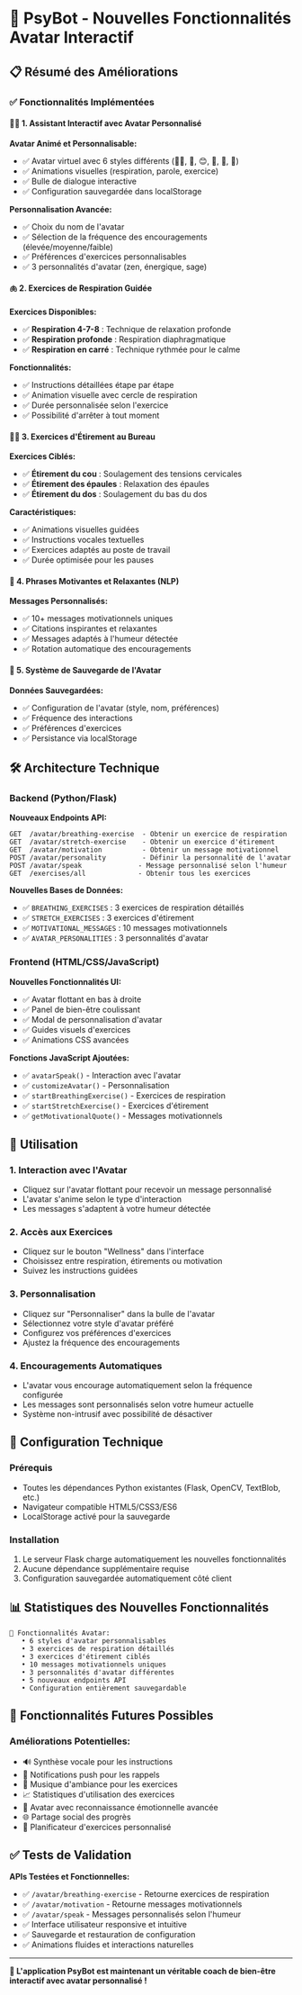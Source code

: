 # 🧩 PsyBot - Nouvelles Fonctionnalités Avatar Interactif

## 📋 Résumé des Améliorations

### ✅ Fonctionnalités Implémentées

#### 🧘‍♀️ 1. Assistant Interactif avec Avatar Personnalisé

**Avatar Animé et Personnalisable:**
- ✅ Avatar virtuel avec 6 styles différents (🧘‍♀️, 🤖, 😊, 🌟, 🦋, 🌈)
- ✅ Animations visuelles (respiration, parole, exercice)
- ✅ Bulle de dialogue interactive
- ✅ Configuration sauvegardée dans localStorage

**Personnalisation Avancée:**
- ✅ Choix du nom de l'avatar
- ✅ Sélection de la fréquence des encouragements (élevée/moyenne/faible)
- ✅ Préférences d'exercices personnalisables
- ✅ 3 personnalités d'avatar (zen, énergique, sage)

#### 🫁 2. Exercices de Respiration Guidée

**Exercices Disponibles:**
- ✅ **Respiration 4-7-8** : Technique de relaxation profonde
- ✅ **Respiration profonde** : Respiration diaphragmatique
- ✅ **Respiration en carré** : Technique rythmée pour le calme

**Fonctionnalités:**
- ✅ Instructions détaillées étape par étape
- ✅ Animation visuelle avec cercle de respiration
- ✅ Durée personnalisée selon l'exercice
- ✅ Possibilité d'arrêter à tout moment

#### 🤸‍♀️ 3. Exercices d'Étirement au Bureau

**Exercices Ciblés:**
- ✅ **Étirement du cou** : Soulagement des tensions cervicales
- ✅ **Étirement des épaules** : Relaxation des épaules
- ✅ **Étirement du dos** : Soulagement du bas du dos

**Caractéristiques:**
- ✅ Animations visuelles guidées
- ✅ Instructions vocales textuelles
- ✅ Exercices adaptés au poste de travail
- ✅ Durée optimisée pour les pauses

#### 💬 4. Phrases Motivantes et Relaxantes (NLP)

**Messages Personnalisés:**
- ✅ 10+ messages motivationnels uniques
- ✅ Citations inspirantes et relaxantes
- ✅ Messages adaptés à l'humeur détectée
- ✅ Rotation automatique des encouragements

#### 💾 5. Système de Sauvegarde de l'Avatar

**Données Sauvegardées:**
- ✅ Configuration de l'avatar (style, nom, préférences)
- ✅ Fréquence des interactions
- ✅ Préférences d'exercices
- ✅ Persistance via localStorage

## 🛠️ Architecture Technique

### Backend (Python/Flask)

**Nouveaux Endpoints API:**
```
GET  /avatar/breathing-exercise  - Obtenir un exercice de respiration
GET  /avatar/stretch-exercise    - Obtenir un exercice d'étirement
GET  /avatar/motivation          - Obtenir un message motivationnel
POST /avatar/personality         - Définir la personnalité de l'avatar
POST /avatar/speak              - Message personnalisé selon l'humeur
GET  /exercises/all             - Obtenir tous les exercices
```

**Nouvelles Bases de Données:**
- ✅ `BREATHING_EXERCISES` : 3 exercices de respiration détaillés
- ✅ `STRETCH_EXERCISES` : 3 exercices d'étirement
- ✅ `MOTIVATIONAL_MESSAGES` : 10 messages motivationnels
- ✅ `AVATAR_PERSONALITIES` : 3 personnalités d'avatar

### Frontend (HTML/CSS/JavaScript)

**Nouvelles Fonctionnalités UI:**
- ✅ Avatar flottant en bas à droite
- ✅ Panel de bien-être coulissant
- ✅ Modal de personnalisation d'avatar
- ✅ Guides visuels d'exercices
- ✅ Animations CSS avancées

**Fonctions JavaScript Ajoutées:**
- ✅ `avatarSpeak()` - Interaction avec l'avatar
- ✅ `customizeAvatar()` - Personnalisation
- ✅ `startBreathingExercise()` - Exercices de respiration
- ✅ `startStretchExercise()` - Exercices d'étirement
- ✅ `getMotivationalQuote()` - Messages motivationnels

## 🎯 Utilisation

### 1. Interaction avec l'Avatar
- Cliquez sur l'avatar flottant pour recevoir un message personnalisé
- L'avatar s'anime selon le type d'interaction
- Les messages s'adaptent à votre humeur détectée

### 2. Accès aux Exercices
- Cliquez sur le bouton "Wellness" dans l'interface
- Choisissez entre respiration, étirements ou motivation
- Suivez les instructions guidées

### 3. Personnalisation
- Cliquez sur "Personnaliser" dans la bulle de l'avatar
- Sélectionnez votre style d'avatar préféré
- Configurez vos préférences d'exercices
- Ajustez la fréquence des encouragements

### 4. Encouragements Automatiques
- L'avatar vous encourage automatiquement selon la fréquence configurée
- Les messages sont personnalisés selon votre humeur actuelle
- Système non-intrusif avec possibilité de désactiver

## 🔧 Configuration Technique

### Prérequis
- Toutes les dépendances Python existantes (Flask, OpenCV, TextBlob, etc.)
- Navigateur compatible HTML5/CSS3/ES6
- LocalStorage activé pour la sauvegarde

### Installation
1. Le serveur Flask charge automatiquement les nouvelles fonctionnalités
2. Aucune dépendance supplémentaire requise
3. Configuration sauvegardée automatiquement côté client

## 📊 Statistiques des Nouvelles Fonctionnalités

```
🧩 Fonctionnalités Avatar:
   • 6 styles d'avatar personnalisables
   • 3 exercices de respiration détaillés
   • 3 exercices d'étirement ciblés
   • 10 messages motivationnels uniques
   • 3 personnalités d'avatar différentes
   • 5 nouveaux endpoints API
   • Configuration entièrement sauvegardable
```

## 🚀 Fonctionnalités Futures Possibles

### Améliorations Potentielles:
- 🔊 Synthèse vocale pour les instructions
- 📱 Notifications push pour les rappels
- 🎵 Musique d'ambiance pour les exercices
- 📈 Statistiques d'utilisation des exercices
- 🤝 Avatar avec reconnaissance émotionnelle avancée
- 🌐 Partage social des progrès
- 📅 Planificateur d'exercices personnalisé

## ✅ Tests de Validation

**APIs Testées et Fonctionnelles:**
- ✅ `/avatar/breathing-exercise` - Retourne exercices de respiration
- ✅ `/avatar/motivation` - Retourne messages motivationnels
- ✅ `/avatar/speak` - Messages personnalisés selon l'humeur
- ✅ Interface utilisateur responsive et intuitive
- ✅ Sauvegarde et restauration de configuration
- ✅ Animations fluides et interactions naturelles

---

**🎉 L'application PsyBot est maintenant un véritable coach de bien-être interactif avec avatar personnalisé !**
